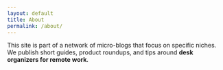 ```yaml
---
layout: default
title: About
permalink: /about/
---
```


This site is part of a network of micro-blogs that focus on specific niches.  
We publish short guides, product roundups, and tips around **desk organizers for remote work**.
